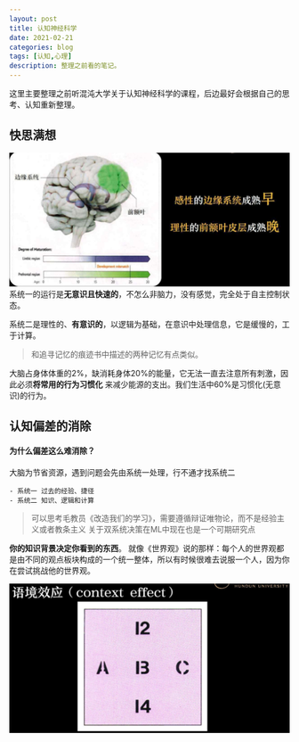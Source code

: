 ```yaml
---
layout: post
title: 认知神经科学
date: 2021-02-21
categories: blog
tags: [认知,心理]
description: 整理之前看的笔记。
---
```

这里主要整理之前听混沌大学关于认知神经科学的课程，后边最好会根据自己的思考、认知重新整理。

## 快思满想
![](./img/cognitive_img1.png)
系统一的运行是**无意识且快速的**，不怎么非脑力，没有感觉，完全处于自主控制状态。

系统二是理性的、**有意识的**，以逻辑为基础，在意识中处理信息，它是缓慢的，工于计算。

> 和追寻记忆的痕迹书中描述的两种记忆有点类似。


大脑占身体体重的2%，缺消耗身体20%的能量，它无法一直去注意所有刺激，因此必须**将常用的行为习惯化**
来减少能源的支出。我们生活中60%是习惯化(无意识)的行为。

## 认知偏差的消除


#### 为什么偏差这么难消除？
大脑为节省资源，遇到问题会先由系统一处理，行不通才找系统二
```
- 系统一 过去的经验、捷径
- 系统二 知识、逻辑和计算
```
> 可以思考毛教员《改造我们的学习》，需要遵循辩证唯物论，而不是经验主义或者教条主义
> 关于双系统决策在ML中现在也是一个可期研究点

**你的知识背景决定你看到的东西**。
就像《世界观》说的那样：每个人的世界观都是由不同的观点板块构成的一个统一整体，所以有时候很难去说服一个人，因为你在尝试挑战他的世界观。

![](./img/cognitive_img2.png)

